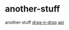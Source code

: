 # another-stuff
another-stuff
<a href="https://glebaz66.github.io/another-stuff/drag-n-drop/index.html">drag-n-drop</a>
<a href="https://glebaz66.github.io/another-stuff/api/index.html">api</a>

